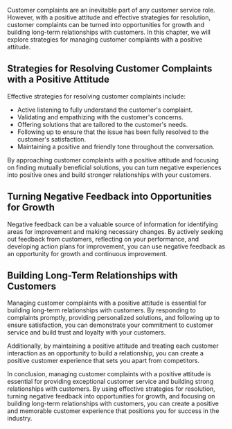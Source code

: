 
Customer complaints are an inevitable part of any customer service role. However, with a positive attitude and effective strategies for resolution, customer complaints can be turned into opportunities for growth and building long-term relationships with customers. In this chapter, we will explore strategies for managing customer complaints with a positive attitude.

Strategies for Resolving Customer Complaints with a Positive Attitude
---------------------------------------------------------------------

Effective strategies for resolving customer complaints include:

* Active listening to fully understand the customer's complaint.
* Validating and empathizing with the customer's concerns.
* Offering solutions that are tailored to the customer's needs.
* Following up to ensure that the issue has been fully resolved to the customer's satisfaction.
* Maintaining a positive and friendly tone throughout the conversation.

By approaching customer complaints with a positive attitude and focusing on finding mutually beneficial solutions, you can turn negative experiences into positive ones and build stronger relationships with your customers.

Turning Negative Feedback into Opportunities for Growth
-------------------------------------------------------

Negative feedback can be a valuable source of information for identifying areas for improvement and making necessary changes. By actively seeking out feedback from customers, reflecting on your performance, and developing action plans for improvement, you can use negative feedback as an opportunity for growth and continuous improvement.

Building Long-Term Relationships with Customers
-----------------------------------------------

Managing customer complaints with a positive attitude is essential for building long-term relationships with customers. By responding to complaints promptly, providing personalized solutions, and following up to ensure satisfaction, you can demonstrate your commitment to customer service and build trust and loyalty with your customers.

Additionally, by maintaining a positive attitude and treating each customer interaction as an opportunity to build a relationship, you can create a positive customer experience that sets you apart from competitors.

In conclusion, managing customer complaints with a positive attitude is essential for providing exceptional customer service and building strong relationships with customers. By using effective strategies for resolution, turning negative feedback into opportunities for growth, and focusing on building long-term relationships with customers, you can create a positive and memorable customer experience that positions you for success in the industry.
